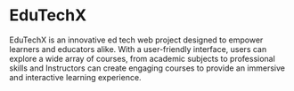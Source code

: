 # EduTechX
EduTechX is an innovative ed tech web project designed to empower learners and educators alike. With a user-friendly interface, users can explore a wide array of courses, from academic subjects to professional skills and Instructors can create engaging courses to provide an immersive and interactive learning experience.
